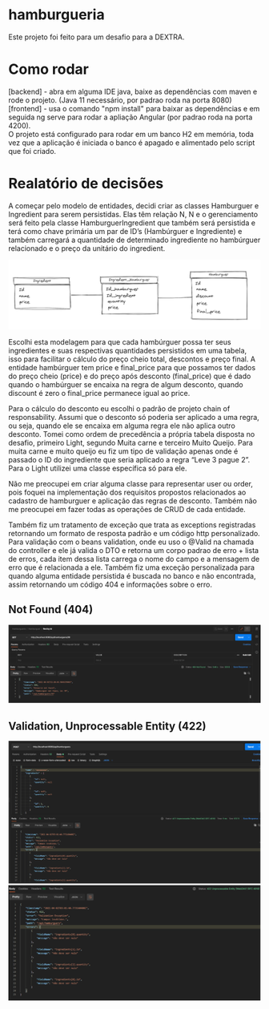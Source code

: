 # hamburgueria

Este projeto foi feito para um desafio para a DEXTRA.

# Como rodar

[backend] - abra em alguma IDE java, baixe as dependências com maven e rode o projeto. (Java 11 necessário, por padrao roda na porta 8080) <br>
[frontend] - usa o comando "npm install" para baixar as dependências e em seguida ng serve para rodar a apliação Angular (por padrao roda na porta 4200).
<br>
O projeto está configurado para rodar em um banco H2 em memória, toda vez que a aplicação é iniciada o banco é apagado e alimentado pelo script que foi criado.

# Realatório de decisões

A começar pelo modelo de entidades, decidi criar as classes Hamburguer e Ingredient para serem persistidas. Elas têm relação N, N e o gerenciamento será feito pela classe HamburguerIngredient que também será persistida e terá como chave primária um par de ID’s (Hambúrguer e Ingrediente) e também carregará a quantidade de determinado ingrediente no hambúrguer relacionado e o preço da unitário do ingredient.

![Alt text](doc-img/modelo.PNG "Modelo")

Escolhi esta modelagem para que cada hambúrguer possa ter seus ingredientes e suas respectivas quantidades persistidos em uma tabela, isso para facilitar o cálculo do preço cheio total, descontos e preço final. A entidade hambúrguer tem price e final_price para que possamos ter dados do preço cheio (price) e do preço após desconto (final_price) que é dado quando o hambúrguer se encaixa na regra de algum desconto, quando discount é zero o final_price permanece igual ao price.

Para o cálculo do desconto eu escolhi o padrão de projeto chain of responsability. Assumi que o desconto só poderia ser aplicado a uma regra, ou seja, quando ele se encaixa em alguma regra ele não aplica outro desconto. Tomei como ordem de precedência a própria tabela disposta no desafio, primeiro Light, segundo Muita carne e terceiro Muito Queijo. Para muita carne e muito queijo eu fiz um tipo de validação apenas onde é passado o ID do ingrediente que seria aplicado a regra “Leve 3 pague 2”. Para o Light utilizei uma classe específica só para ele.

Não me preocupei em criar alguma classe para representar user ou order, pois foquei na implementação dos requisitos propostos relacionados ao cadastro de hamburguer e aplicação das regras de desconto. Também não me preocupei em fazer todas as operações de CRUD de cada entidade.

Também fiz um tratamento de exceção que trata as exceptions registradas retornando um formato de resposta padrão e um código http personalizado. Para validação com o beans validation, onde eu uso o @Valid na chamada do controller e ele já valida o DTO e retorna um corpo padrao de erro + lista de erros, cada item dessa lista carrega o nome do campo e a mensagem de erro que é relacionada a ele. Também fiz uma exceção personalizada para quando alguma entidade persistida é buscada no banco e não encontrada, assim retornando um código 404 e informações sobre o erro.

## Not Found (404)
![Alt text](doc-img/notfound.PNG "404 example")

## Validation, Unprocessable Entity (422)

![Alt text](doc-img/validation1.PNG "422 example 1")
![Alt text](doc-img/validation2.PNG "422 example 2")
